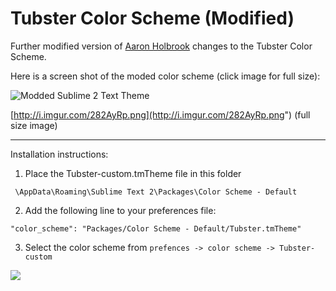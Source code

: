 Tubster Color Scheme (Modified) 
===================


Further modified version of [Aaron Holbrook](https://github.com/AaronHolbrook's) changes to the Tubster Color Scheme.



Here is a screen shot of the moded color scheme (click image for full size): 



![Modded Sublime 2 Text Theme](http://i.imgur.com/282AyRpl.jpg)

[http://i.imgur.com/282AyRp.png](http://i.imgur.com/282AyRp.png") (full size image)


----------




Installation instructions:

1) Place the Tubster-custom.tmTheme file in this folder

`
\AppData\Roaming\Sublime Text 2\Packages\Color Scheme - Default`



2) Add the following line to your preferences file: 


`"color_scheme": "Packages/Color Scheme - Default/Tubster.tmTheme"`


3) Select the color scheme from 
`
prefences -> color scheme -> Tubster-custom `

![](http://i.imgur.com/OxRkqGVl.jpg)
